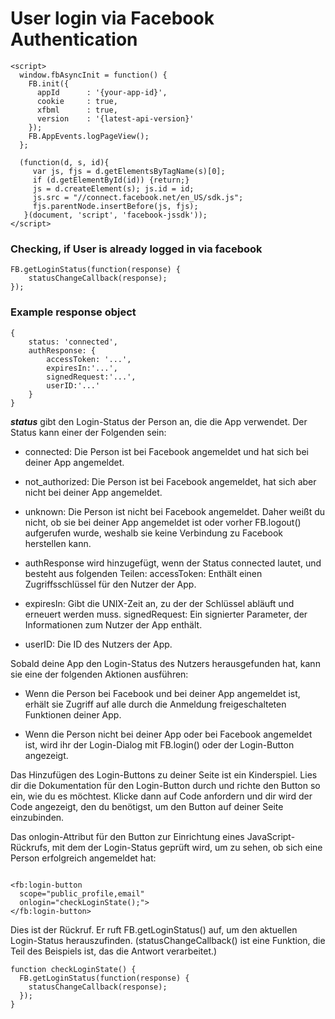 # User login via Facebook Authentication

```
<script>
  window.fbAsyncInit = function() {
    FB.init({
      appId      : '{your-app-id}',
      cookie     : true,
      xfbml      : true,
      version    : '{latest-api-version}'
    });
    FB.AppEvents.logPageView();   
  };

  (function(d, s, id){
     var js, fjs = d.getElementsByTagName(s)[0];
     if (d.getElementById(id)) {return;}
     js = d.createElement(s); js.id = id;
     js.src = "//connect.facebook.net/en_US/sdk.js";
     fjs.parentNode.insertBefore(js, fjs);
   }(document, 'script', 'facebook-jssdk'));
</script>
```

### Checking, if User is already logged in via facebook

```
FB.getLoginStatus(function(response) {
    statusChangeCallback(response);
});
```

### Example response object

```
{
    status: 'connected',
    authResponse: {
        accessToken: '...',
        expiresIn:'...',
        signedRequest:'...',
        userID:'...'
    }
}
```

***status*** gibt den Login-Status der Person an, die die App verwendet. Der Status kann einer der Folgenden sein:

* connected: Die Person ist bei Facebook angemeldet und hat sich bei deiner App angemeldet.

* not_authorized: Die Person ist bei Facebook angemeldet, hat sich aber nicht bei deiner App angemeldet.

* unknown: Die Person ist nicht bei Facebook angemeldet. Daher weißt du nicht, ob sie bei deiner App angemeldet ist oder vorher FB.logout() aufgerufen wurde, weshalb sie keine Verbindung zu Facebook herstellen kann.
* authResponse wird hinzugefügt, wenn der Status connected lautet, und besteht aus folgenden Teilen:
accessToken: Enthält einen Zugriffsschlüssel für den Nutzer der App.

* expiresIn: Gibt die UNIX-Zeit an, zu der der Schlüssel abläuft und erneuert werden muss.
signedRequest: Ein signierter Parameter, der Informationen zum Nutzer der App enthält.

* userID: Die ID des Nutzers der App.

Sobald deine App den Login-Status des Nutzers herausgefunden hat, kann sie eine der folgenden Aktionen ausführen:

* Wenn die Person bei Facebook und bei deiner App angemeldet ist, erhält sie Zugriff auf alle durch die Anmeldung freigeschalteten Funktionen deiner App.

* Wenn die Person nicht bei deiner App oder bei Facebook angemeldet ist, wird ihr der Login-Dialog mit FB.login() oder der Login-Button angezeigt.


Das Hinzufügen des Login-Buttons zu deiner Seite ist ein Kinderspiel. Lies dir die Dokumentation für den Login-Button durch und richte den Button so ein, wie du es möchtest. Klicke dann auf Code anfordern und dir wird der Code angezeigt, den du benötigst, um den Button auf deiner Seite einzubinden.

Das onlogin-Attribut für den Button zur Einrichtung eines JavaScript-Rückrufs, mit dem der Login-Status geprüft wird, um zu sehen, ob sich eine Person erfolgreich angemeldet hat:

```

<fb:login-button
  scope="public_profile,email"
  onlogin="checkLoginState();">
</fb:login-button>
```


Dies ist der Rückruf. Er ruft FB.getLoginStatus() auf, um den aktuellen Login-Status herauszufinden. (statusChangeCallback() ist eine Funktion, die Teil des Beispiels ist, das die Antwort verarbeitet.)

```
function checkLoginState() {
  FB.getLoginStatus(function(response) {
    statusChangeCallback(response);
  });
}
```
